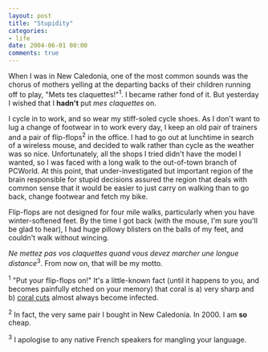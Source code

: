 ```yaml
---
layout: post
title: "Stupidity"
categories:
- life
date: 2004-06-01 00:00
comments: true
---
```


<p>When I was in New Caledonia, one of the most common sounds was the chorus of mothers yelling at the departing backs of their children running off to play, "Mets tes claquettes!"<sup>1</sup>. I became rather fond of it. But yesterday I wished that I <strong>hadn't</strong> put <em>mes claquettes</em> on.</p>

<p>I cycle in to work, and so wear my stiff-soled cycle shoes. As I don't want to lug a change of footwear in to work every day, I keep an old pair of trainers and a pair of flip-flops<sup>2</sup> in the office. I had to go out at lunchtime in search of a wireless mouse, and decided to walk rather than cycle as the weather was so nice. Unfortunately, all the shops I tried didn't have the model I wanted, so I was faced with a long walk to the out-of-town branch of PCWorld. At this point, that under-investigated but important region of the brain responsible for stupid decisions assured the region that deals with common sense that it would be easier to just carry on walking than to go back, change footwear and fetch my bike.</p><p>Flip-flops are not designed for four mile walks, particularly when you have winter-softened feet. By the time I got back (with the mouse, I'm sure you'll be glad to hear), I had huge pillowy blisters on the balls of my feet, and couldn't walk without wincing.</p><p><em>Ne mettez pas vos claquettes quand vous devez marcher une longue distance</em><sup>3</sup>. From now on, that will be my motto.</p><p><sup>1</sup> "Put your flip-flops on!" It's a little-known fact (until it happens to you, and becomes painfully etched on your memory) that coral is a) very sharp and b) <a href="http://www.umm.edu/outdoor/coral.htm" title="Only read this if you aren't eating, or you have a strong stomach.">coral cuts</a> almost always become infected.</p><p><sup>2</sup> In fact, the very same pair I bought in New Caledonia. In 2000. I am <strong>so</strong> cheap.</p><p><sup>3</sup> I apologise to any native French speakers for mangling your language.</p>
